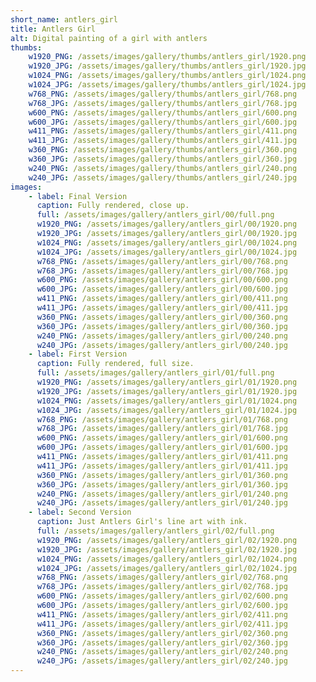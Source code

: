 ```yaml
---
short_name: antlers_girl
title: Antlers Girl
alt: Digital painting of a girl with antlers
thumbs:
    w1920_PNG: /assets/images/gallery/thumbs/antlers_girl/1920.png
    w1920_JPG: /assets/images/gallery/thumbs/antlers_girl/1920.jpg
    w1024_PNG: /assets/images/gallery/thumbs/antlers_girl/1024.png
    w1024_JPG: /assets/images/gallery/thumbs/antlers_girl/1024.jpg
    w768_PNG: /assets/images/gallery/thumbs/antlers_girl/768.png
    w768_JPG: /assets/images/gallery/thumbs/antlers_girl/768.jpg
    w600_PNG: /assets/images/gallery/thumbs/antlers_girl/600.png
    w600_JPG: /assets/images/gallery/thumbs/antlers_girl/600.jpg
    w411_PNG: /assets/images/gallery/thumbs/antlers_girl/411.png
    w411_JPG: /assets/images/gallery/thumbs/antlers_girl/411.jpg
    w360_PNG: /assets/images/gallery/thumbs/antlers_girl/360.png
    w360_JPG: /assets/images/gallery/thumbs/antlers_girl/360.jpg
    w240_PNG: /assets/images/gallery/thumbs/antlers_girl/240.png
    w240_JPG: /assets/images/gallery/thumbs/antlers_girl/240.jpg
images:
    - label: Final Version
      caption: Fully rendered, close up.
      full: /assets/images/gallery/antlers_girl/00/full.png
      w1920_PNG: /assets/images/gallery/antlers_girl/00/1920.png
      w1920_JPG: /assets/images/gallery/antlers_girl/00/1920.jpg
      w1024_PNG: /assets/images/gallery/antlers_girl/00/1024.png
      w1024_JPG: /assets/images/gallery/antlers_girl/00/1024.jpg
      w768_PNG: /assets/images/gallery/antlers_girl/00/768.png
      w768_JPG: /assets/images/gallery/antlers_girl/00/768.jpg
      w600_PNG: /assets/images/gallery/antlers_girl/00/600.png
      w600_JPG: /assets/images/gallery/antlers_girl/00/600.jpg
      w411_PNG: /assets/images/gallery/antlers_girl/00/411.png
      w411_JPG: /assets/images/gallery/antlers_girl/00/411.jpg
      w360_PNG: /assets/images/gallery/antlers_girl/00/360.png
      w360_JPG: /assets/images/gallery/antlers_girl/00/360.jpg
      w240_PNG: /assets/images/gallery/antlers_girl/00/240.png
      w240_JPG: /assets/images/gallery/antlers_girl/00/240.jpg
    - label: First Version
      caption: Fully rendered, full size.
      full: /assets/images/gallery/antlers_girl/01/full.png
      w1920_PNG: /assets/images/gallery/antlers_girl/01/1920.png
      w1920_JPG: /assets/images/gallery/antlers_girl/01/1920.jpg
      w1024_PNG: /assets/images/gallery/antlers_girl/01/1024.png
      w1024_JPG: /assets/images/gallery/antlers_girl/01/1024.jpg
      w768_PNG: /assets/images/gallery/antlers_girl/01/768.png
      w768_JPG: /assets/images/gallery/antlers_girl/01/768.jpg
      w600_PNG: /assets/images/gallery/antlers_girl/01/600.png
      w600_JPG: /assets/images/gallery/antlers_girl/01/600.jpg
      w411_PNG: /assets/images/gallery/antlers_girl/01/411.png
      w411_JPG: /assets/images/gallery/antlers_girl/01/411.jpg
      w360_PNG: /assets/images/gallery/antlers_girl/01/360.png
      w360_JPG: /assets/images/gallery/antlers_girl/01/360.jpg
      w240_PNG: /assets/images/gallery/antlers_girl/01/240.png
      w240_JPG: /assets/images/gallery/antlers_girl/01/240.jpg
    - label: Second Version
      caption: Just Antlers Girl's line art with ink.
      full: /assets/images/gallery/antlers_girl/02/full.png
      w1920_PNG: /assets/images/gallery/antlers_girl/02/1920.png
      w1920_JPG: /assets/images/gallery/antlers_girl/02/1920.jpg
      w1024_PNG: /assets/images/gallery/antlers_girl/02/1024.png
      w1024_JPG: /assets/images/gallery/antlers_girl/02/1024.jpg
      w768_PNG: /assets/images/gallery/antlers_girl/02/768.png
      w768_JPG: /assets/images/gallery/antlers_girl/02/768.jpg
      w600_PNG: /assets/images/gallery/antlers_girl/02/600.png
      w600_JPG: /assets/images/gallery/antlers_girl/02/600.jpg
      w411_PNG: /assets/images/gallery/antlers_girl/02/411.png
      w411_JPG: /assets/images/gallery/antlers_girl/02/411.jpg
      w360_PNG: /assets/images/gallery/antlers_girl/02/360.png
      w360_JPG: /assets/images/gallery/antlers_girl/02/360.jpg
      w240_PNG: /assets/images/gallery/antlers_girl/02/240.png
      w240_JPG: /assets/images/gallery/antlers_girl/02/240.jpg
---
```

